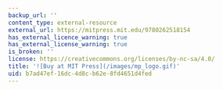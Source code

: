 ```yaml
---
backup_url: ''
content_type: external-resource
external_url: https://mitpress.mit.edu/9780262518154
has_external_licence_warning: true
has_external_license_warning: true
is_broken: ''
license: https://creativecommons.org/licenses/by-nc-sa/4.0/
title: '![Buy at MIT Press](/images/mp_logo.gif)'
uid: b7ad47ef-16dc-4d8c-b62e-8fd4651d4fed
---
```

